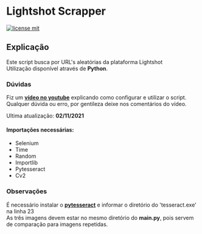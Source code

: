 # Lightshot Scrapper
[![license mit](https://img.shields.io/badge/license-MIT-green)](LICENSE.md)<br>
## Explicação
Este script busca por URL's aleatórias da plataforma Lightshot<br>
Utilização disponível através de **Python**.<br>

### Dúvidas
Fiz um **[vídeo no youtube](*)** explicando como configurar e utilizar o script.<br>
Qualquer dúvida ou erro, por gentileza deixe nos comentários do vídeo. <br>

Ultima atualização: **02/11/2021**<br>

#### Importações necessárias:
- Selenium<br>
- Time<br>
- Random<br>
- Importlib<br>
- Pytesseract<br>
- Cv2<br>

### Observações
É necessário instalar o **[pytesseract](https://github.com/UB-Mannheim/tesseract/wiki)** e informar o diretório do 'tesseract.exe' na linha 23<br>
As três imagens devem estar no mesmo diretório do **main.py**, pois servem de comparação para imagens repetidas.
